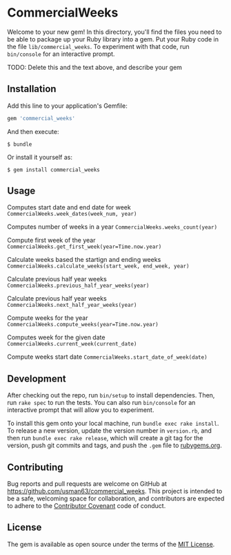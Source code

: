 # CommercialWeeks

Welcome to your new gem! In this directory, you'll find the files you need to be able to package up your Ruby library into a gem. Put your Ruby code in the file `lib/commercial_weeks`. To experiment with that code, run `bin/console` for an interactive prompt.

TODO: Delete this and the text above, and describe your gem

## Installation

Add this line to your application's Gemfile:

```ruby
gem 'commercial_weeks'
```

And then execute:

    $ bundle

Or install it yourself as:

    $ gem install commercial_weeks

## Usage

Computes start date and end date for week
  `CommercialWeeks.week_dates(week_num, year)`

Computes number of weeks in a year
  `CommercialWeeks.weeks_count(year)`

Compute first week of the year
  `CommercialWeeks.get_first_week(year=Time.now.year)`

Calculate weeks based the startign and  ending weeks
  `CommercialWeeks.calculate_weeks(start_week, end_week, year)`

Calculate previous half year weeks
  `CommercialWeeks.previous_half_year_weeks(year)`

Calculate previous half year weeks
  `CommercialWeeks.next_half_year_weeks(year)`

Compute weeks  for the year
  `CommercialWeeks.compute_weeks(year=Time.now.year)`

Computes week for the given date
  `CommercialWeeks.current_week(current_date)`

Compute weeks start date
  `CommercialWeeks.start_date_of_week(date)`

## Development

After checking out the repo, run `bin/setup` to install dependencies. Then, run `rake spec` to run the tests. You can also run `bin/console` for an interactive prompt that will allow you to experiment.

To install this gem onto your local machine, run `bundle exec rake install`. To release a new version, update the version number in `version.rb`, and then run `bundle exec rake release`, which will create a git tag for the version, push git commits and tags, and push the `.gem` file to [rubygems.org](https://rubygems.org).

## Contributing

Bug reports and pull requests are welcome on GitHub at https://github.com/usman63/commercial_weeks. This project is intended to be a safe, welcoming space for collaboration, and contributors are expected to adhere to the [Contributor Covenant](http://contributor-covenant.org) code of conduct.


## License

The gem is available as open source under the terms of the [MIT License](http://opensource.org/licenses/MIT).

